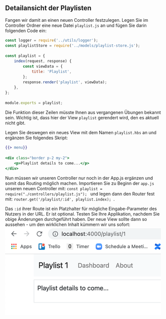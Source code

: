 ## Detailansicht der Playlisten 

Fangen wir damit an einen neuen Controller festzulegen. Legen Sie im Controller Ordner eine neue Datei `playlist.js` an und fügen Sie darin folgenden Code ein:

~~~ js
const logger = require('../utils/logger'); 
const playlistStore = require('../models/playlist-store.js'); 
 
const playlist = { 
    index(request, response) { 
        const viewData = { 
            title: 'Playlist', 
        }; 
        response.render('playlist', viewData); 
    }, 
}; 
 
module.exports = playlist; 
~~~

Die Funktion dieser Zeilen müsste Ihnen aus vergangenen Übungen bekannt sein. Wichtig ist, dass hier der View `playlist` gerendert wird, den es aktuell nicht gibt.

Legen Sie deswegen ein neues View mit dem Namen `playlist.hbs` an und ergänzen Sie folgendes Skript:

~~~ handlebars
{{> menu}} 
 
<div class="border p-2 my-2"> 
    <p>Playlist details to come...</p> 
</div> 
~~~

Nun müssen wir unseren Controller nur noch in der App.js ergänzen und somit das Routing möglich machen.
Importieren Sie zu Beginn der `app.js` unseren neuen Controller mit: `const playlist = require("./controllers/playlist.js"); `
und legen dann den Router fest mit: `router.get('/playlist/:id', playlist.index); `.

Das `:id` ihrer Route ist ein Platzhalter für mögliche Eingabe-Parameter des Nutzers in der URL. Er ist optional. 
Testen Sie Ihre Applikation, nachdem Sie obige Änderungen durchgeführt haben. 
Der neue View sollte dann so aussehen - um den wirklichen Inhalt kümmern wir uns sofort:  
![img.png](img/Anpassung_05.png)